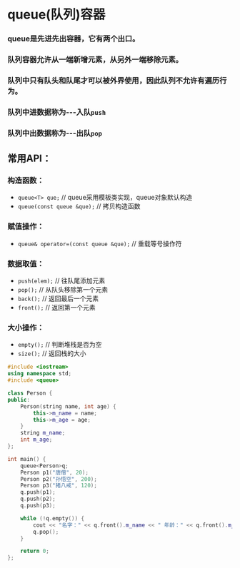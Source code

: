 # queue(队列)容器
### queue是**先进先出**容器，它有两个出口。
### 队列容器允许从一端新增元素，从另外一端移除元素。
### 队列中只有队头和队尾才可以被外界使用，因此队列不允许有遍历行为。
### 队列中进数据称为---**入队**`push`
### 队列中出数据称为---**出队**`pop`

## 常用API：
### 构造函数：
* `queue<T> que;` // queue采用模板类实现，queue对象默认构造
* `queue(const queue &que);` // 拷贝构造函数

### 赋值操作：
* `queue& operator=(const queue &que);` // 重载等号操作符

### 数据取值：
* `push(elem);` // 往队尾添加元素
* `pop();` // 从队头移除第一个元素 
* `back();` // 返回最后一个元素 
* `front();` // 返回第一个元素

### 大小操作：
* `empty();` // 判断堆栈是否为空
* `size();` // 返回栈的大小

```cpp
#include <iostream>
using namespace std;
#include <queue>

class Person {
public:
	Person(string name, int age) {
		this->m_name = name;
		this->m_age = age;
	}
	string m_name;
	int m_age;
};

int main() {
	queue<Person>q;
	Person p1("唐僧", 20);
	Person p2("孙悟空", 200);
	Person p3("猪八戒", 120);
	q.push(p1);
	q.push(p2);
	q.push(p3);

	while (!q.empty()) {
		cout << "名字：" << q.front().m_name << " 年龄：" << q.front().m_age << endl;
		q.pop();
	}

	return 0;
};
```